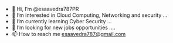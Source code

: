 - 👋 Hi, I’m @esaavedra787PR
- 👀 I’m interested in Cloud Computing, Networking and security  ...
- 🌱 I’m currently learning  Cyber Security  ...
- 💞️ I’m looking for new jobs opportunities  ....
- 📫 How to reach me esaavedra787@gmail.com 

<!---
esaavedra787PR/esaavedra787PR is a ✨ special ✨ repository because its `README.md` (this file) appears on your GitHub profile.
You can click the Preview link to take a look at your changes.
--->
